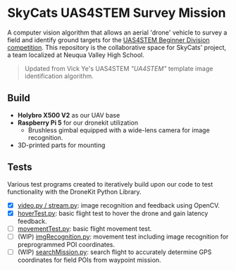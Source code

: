 # SkyCats UAS4STEM Survey Mission
A computer vision algorithm that allows an aerial 'drone' vehicle to survey a field and identify ground targets for the [UAS4STEM Beginner Division competition](https://amablog.modelaircraft.org/uas4stem/). This repository is the collaborative space for SkyCats' project, a team localized at Neuqua Valley High School.
> Updated from Vick Ye's UAS4STEM *"UA4STEM"* template image identification algorithm.

## Build
- **Holybro X500 V2** as our UAV base 
- **Raspberry Pi 5** for our dronekit utilization
  - Brushless gimbal equipped with a wide-lens camera for image recognition.
- 3D-printed parts for mounting

## Tests
Various test programs created to iteratively build upon our code to test functionality with the DroneKit Python Library.
- [x] <ins>video.py / stream.py</ins>: image recognition and feedback using OpenCV.
- [x] <ins>hoverTest.py</ins>: basic flight test to hover the drone and gain latency feedback.
- [ ] <ins>movementTest.py</ins>: basic flight movement test.
- [ ] (WIP) <ins>imgRecognition.py</ins>: movement test including image recognition for preprogrammed POI coordinates.
- [ ] (WIP) <ins>searchMission.py</ins>: search flight to accurately determine GPS coordinates for field POIs from waypoint mission.
